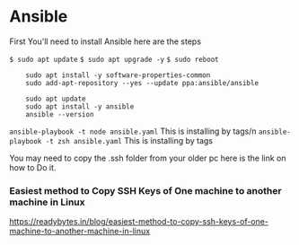 # Ansible

First You'll need to install Ansible here are the steps

 `$ sudo apt update`
 `$ sudo apt upgrade -y`
 `$ sudo reboot`

 ```
     sudo apt install -y software-properties-common
     sudo add-apt-repository --yes --update ppa:ansible/ansible

     sudo apt update
     sudo apt install -y ansible
     ansible --version

 ```

 `ansible-playbook -t node ansible.yaml`  This is installing by tags/n
 `ansible-playbook -t zsh ansible.yaml`  This is installing by tags
 
 You may need to copy the .ssh folder from your older pc here is the link on how to Do it.
### Easiest method to Copy SSH Keys of One machine to another machine in Linux
https://readybytes.in/blog/easiest-method-to-copy-ssh-keys-of-one-machine-to-another-machine-in-linux
